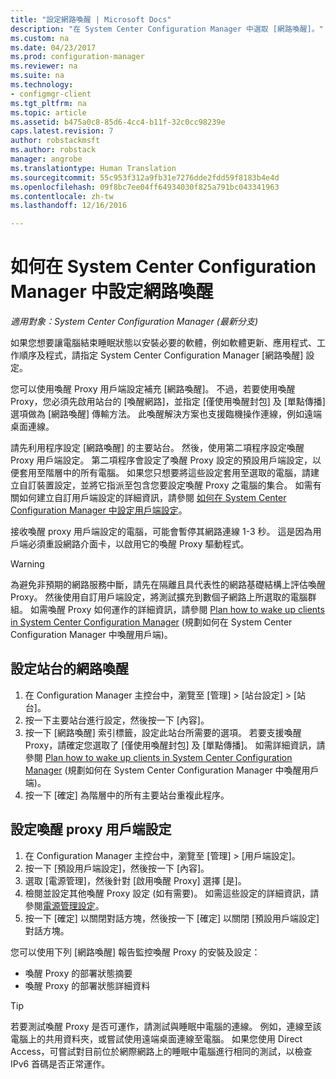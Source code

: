 ```yaml
---
title: "設定網路喚醒 | Microsoft Docs"
description: "在 System Center Configuration Manager 中選取 [網路喚醒]。"
ms.custom: na
ms.date: 04/23/2017
ms.prod: configuration-manager
ms.reviewer: na
ms.suite: na
ms.technology:
- configmgr-client
ms.tgt_pltfrm: na
ms.topic: article
ms.assetid: b475a0c8-85d6-4cc4-b11f-32c0cc98239e
caps.latest.revision: 7
author: robstackmsft
ms.author: robstack
manager: angrobe
ms.translationtype: Human Translation
ms.sourcegitcommit: 55c953f312a9fb31e7276dde2fdd59f8183b4e4d
ms.openlocfilehash: 09f8bc7ee04ff64934030f825a791bc043341963
ms.contentlocale: zh-tw
ms.lasthandoff: 12/16/2016

---
```

# <a name="how-to-configure-wake-on-lan-in-system-center-configuration-manager"></a>如何在 System Center Configuration Manager 中設定網路喚醒

*適用對象：System Center Configuration Manager (最新分支)*

如果您想要讓電腦結束睡眠狀態以安裝必要的軟體，例如軟體更新、應用程式、工作順序及程式，請指定 System Center Configuration Manager [網路喚醒] 設定。

您可以使用喚醒 Proxy 用戶端設定補充 [網路喚醒]。 不過，若要使用喚醒 Proxy，您必須先啟用站台的 [喚醒網路]，並指定 [僅使用喚醒封包]  及 [單點傳播]  選項做為 [網路喚醒] 傳輸方法。 此喚醒解決方案也支援臨機操作連線，例如遠端桌面連線。

請先利用程序設定 [網路喚醒] 的主要站台。 然後，使用第二項程序設定喚醒 Proxy 用戶端設定。 第二項程序會設定了喚醒 Proxy 設定的預設用戶端設定，以便套用至階層中的所有電腦。 如果您只想要將這些設定套用至選取的電腦，請建立自訂裝置設定，並將它指派至包含您要設定喚醒 Proxy 之電腦的集合。 如需有關如何建立自訂用戶端設定的詳細資訊，請參閱 [如何在 System Center Configuration Manager 中設定用戶端設定](../../../core/clients/deploy/configure-client-settings.md)。

接收喚醒 proxy 用戶端設定的電腦，可能會暫停其網路連線 1-3 秒。 這是因為用戶端必須重設網路介面卡，以啟用它的喚醒 Proxy 驅動程式。

> [!WARNING]
> 為避免非預期的網路服務中斷，請先在隔離且具代表性的網路基礎結構上評估喚醒 Proxy。 然後使用自訂用戶端設定，將測試擴充到數個子網路上所選取的電腦群組。 如需喚醒 Proxy 如何運作的詳細資訊，請參閱 [Plan how to wake up clients in System Center Configuration Manager](../../../core/clients/deploy/plan/plan-wake-up-clients.md) (規劃如何在 System Center Configuration Manager 中喚醒用戶端)。

## <a name="to-configure-wake-on-lan-for-a-site"></a>設定站台的網路喚醒

1. 在 Configuration Manager 主控台中，瀏覽至 [管理] > [站台設定] > [站台]。
2. 按一下主要站台進行設定，然後按一下 [內容]。
3. 按一下 [網路喚醒] 索引標籤，設定此站台所需要的選項。 若要支援喚醒 Proxy，請確定您選取了 [僅使用喚醒封包] 及 [單點傳播]。 如需詳細資訊，請參閱 [Plan how to wake up clients in System Center Configuration Manager](../../../core/clients/deploy/plan/plan-wake-up-clients.md) (規劃如何在 System Center Configuration Manager 中喚醒用戶端)。
4. 按一下 [確定] 為階層中的所有主要站台重複此程序。

## <a name="to-configure-wake-up-proxy-client-settings"></a>設定喚醒 proxy 用戶端設定

1. 在 Configuration Manager 主控台中，瀏覽至 [管理] > [用戶端設定]。
2. 按一下 [預設用戶端設定]，然後按一下 [內容]。
3. 選取 [電源管理]，然後針對 [啟用喚醒 Proxy] 選擇 [是]。
4. 檢閱並設定其他喚醒 Proxy 設定 (如有需要)。 如需這些設定的詳細資訊，請參閱[電源管理設定](../../../core/clients/deploy/about-client-settings.md#power-management)。
5. 按一下 [確定] 以關閉對話方塊，然後按一下 [確定] 以關閉 [預設用戶端設定] 對話方塊。

您可以使用下列 [網路喚醒] 報告監控喚醒 Proxy 的安裝及設定：

- 喚醒 Proxy 的部署狀態摘要
- 喚醒 Proxy 的部署狀態詳細資料

> [!TIP]
> 若要測試喚醒 Proxy 是否可運作，請測試與睡眠中電腦的連線。 例如，連線至該電腦上的共用資料夾，或嘗試使用遠端桌面連線至電腦。 如果您使用 Direct Access，可嘗試對目前位於網際網路上的睡眠中電腦進行相同的測試，以檢查 IPv6 首碼是否正常運作。

